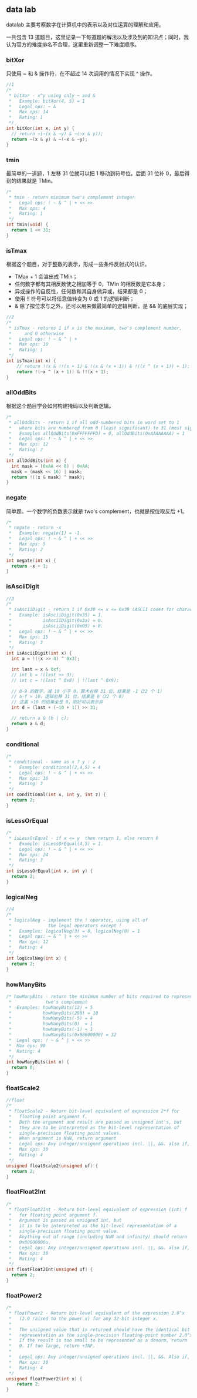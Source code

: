 ## data lab

datalab 主要考察数字在计算机中的表示以及对位运算的理解和应用。

一共包含 13 道题目，这里记录一下每道题的解法以及涉及到的知识点；同时，我认为官方的难度排名不合理，这里重新调整一下难度顺序。

### bitXor

只使用 ~ 和 & 操作符，在不超过 14 次调用的情况下实现 ^ 操作。

```c
//1
/* 
 * bitXor - x^y using only ~ and & 
 *   Example: bitXor(4, 5) = 1
 *   Legal ops: ~ &
 *   Max ops: 14
 *   Rating: 1
 */
int bitXor(int x, int y) {
  // return ~(~(x & ~y) & ~(~x & y));
  return ~(x & y) & ~(~x & ~y);
}
```

### tmin

最简单的一道题，1 左移 31 位就可以把 1 移动到符号位，后面 31 位补 0，最后得到的结果就是 TMin。

```c
/* 
 * tmin - return minimum two's complement integer 
 *   Legal ops: ! ~ & ^ | + << >>
 *   Max ops: 4
 *   Rating: 1
 */
int tmin(void) {
  return 1 << 31;
}
```

### isTmax

根据这个题目，对于整数的表示，形成一些条件反射式的认识。

- TMax + 1 会溢出成 TMin；
- 任何数字都有其相反数使之相加等于 0，TMin 的相反数是它本身；
- 异或操作的自反性，任何数和其自身做异或，结果都是 0；
- 使用 !! 符号可以将任意值转变为 0 或 1 的逻辑判断；
- & 除了按位求与之外，还可以用来做最简单的逻辑判断，是 && 的底层实现；

```c
//2
/*
 * isTmax - returns 1 if x is the maximum, two's complement number,
 *     and 0 otherwise 
 *   Legal ops: ! ~ & ^ | +
 *   Max ops: 10
 *   Rating: 1
 */
int isTmax(int x) {
    // return !!x & !!(x + 1) & !(x & (x + 1)) & !((x ^ (x + 1)) + 1);
    return !(~x ^ (x + 1)) & !!(x + 1);
}
```

### allOddBits

根据这个题目学会如何构建掩码以及判断逻辑。

```c
/* 
 * allOddBits - return 1 if all odd-numbered bits in word set to 1
 *   where bits are numbered from 0 (least significant) to 31 (most significant)
 *   Examples allOddBits(0xFFFFFFFD) = 0, allOddBits(0xAAAAAAAA) = 1
 *   Legal ops: ! ~ & ^ | + << >>
 *   Max ops: 12
 *   Rating: 2
 */
int allOddBits(int x) {
  int mask = (0xAA << 8) | 0xAA;
  mask = (mask << 16) | mask;
  return !((x & mask) ^ mask);
}
```

### negate

简单题。一个数字的负数表示就是 two's complement，也就是按位取反后 +1。

```c
/* 
 * negate - return -x 
 *   Example: negate(1) = -1.
 *   Legal ops: ! ~ & ^ | + << >>
 *   Max ops: 5
 *   Rating: 2
 */
int negate(int x) {
  return ~x + 1;
}
```

### isAsciiDigit

```c
//3
/* 
 * isAsciiDigit - return 1 if 0x30 <= x <= 0x39 (ASCII codes for characters '0' to '9')
 *   Example: isAsciiDigit(0x35) = 1.
 *            isAsciiDigit(0x3a) = 0.
 *            isAsciiDigit(0x05) = 0.
 *   Legal ops: ! ~ & ^ | + << >>
 *   Max ops: 15
 *   Rating: 3
 */
int isAsciiDigit(int x) {
  int a = !((x >> 4) ^ 0x3);

  int last = x & 0xf;
  // int b = !(last >> 3);
  // int c = !(last ^ 0x8) | !(last ^ 0x9);
  
  // 0-9 的数字，减 10 小于 0，算术右移 31 位，结果是 -1（32 个 1）
  // a-f > 10，逻辑右移 31 位，结果是 0（32 个 0）
  // 这里 >10 的结果全是 0，刚好可以表示非
  int d = (last + (~10 + 1)) >> 31; 

  // return a & (b | c);
  return a & d;
}
```

### conditional

```c
/* 
 * conditional - same as x ? y : z 
 *   Example: conditional(2,4,5) = 4
 *   Legal ops: ! ~ & ^ | + << >>
 *   Max ops: 16
 *   Rating: 3
 */
int conditional(int x, int y, int z) {
  return 2;
}
```

### isLessOrEqual

```c
/* 
 * isLessOrEqual - if x <= y  then return 1, else return 0 
 *   Example: isLessOrEqual(4,5) = 1.
 *   Legal ops: ! ~ & ^ | + << >>
 *   Max ops: 24
 *   Rating: 3
 */
int isLessOrEqual(int x, int y) {
  return 2;
}
```

### logicalNeg

```c
//4
/* 
 * logicalNeg - implement the ! operator, using all of 
 *              the legal operators except !
 *   Examples: logicalNeg(3) = 0, logicalNeg(0) = 1
 *   Legal ops: ~ & ^ | + << >>
 *   Max ops: 12
 *   Rating: 4 
 */
int logicalNeg(int x) {
  return 2;
}
```

### howManyBits

```c
/* howManyBits - return the minimum number of bits required to represent x in
 *             two's complement
 *  Examples: howManyBits(12) = 5
 *            howManyBits(298) = 10
 *            howManyBits(-5) = 4
 *            howManyBits(0)  = 1
 *            howManyBits(-1) = 1
 *            howManyBits(0x80000000) = 32
 *  Legal ops: ! ~ & ^ | + << >>
 *  Max ops: 90
 *  Rating: 4
 */
int howManyBits(int x) {
  return 0;
}
```

### floatScale2

```c
//float
/* 
 * floatScale2 - Return bit-level equivalent of expression 2*f for
 *   floating point argument f.
 *   Both the argument and result are passed as unsigned int's, but
 *   they are to be interpreted as the bit-level representation of
 *   single-precision floating point values.
 *   When argument is NaN, return argument
 *   Legal ops: Any integer/unsigned operations incl. ||, &&. also if, while
 *   Max ops: 30
 *   Rating: 4
 */
unsigned floatScale2(unsigned uf) {
  return 2;
}
```

### floatFloat2Int

```c
/* 
 * floatFloat2Int - Return bit-level equivalent of expression (int) f
 *   for floating point argument f.
 *   Argument is passed as unsigned int, but
 *   it is to be interpreted as the bit-level representation of a
 *   single-precision floating point value.
 *   Anything out of range (including NaN and infinity) should return
 *   0x80000000u.
 *   Legal ops: Any integer/unsigned operations incl. ||, &&. also if, while
 *   Max ops: 30
 *   Rating: 4
 */
int floatFloat2Int(unsigned uf) {
  return 2;
}
```

### floatPower2

```c
/* 
 * floatPower2 - Return bit-level equivalent of the expression 2.0^x
 *   (2.0 raised to the power x) for any 32-bit integer x.
 *
 *   The unsigned value that is returned should have the identical bit
 *   representation as the single-precision floating-point number 2.0^x.
 *   If the result is too small to be represented as a denorm, return
 *   0. If too large, return +INF.
 * 
 *   Legal ops: Any integer/unsigned operations incl. ||, &&. Also if, while 
 *   Max ops: 30 
 *   Rating: 4
 */
unsigned floatPower2(int x) {
    return 2;
}
```

